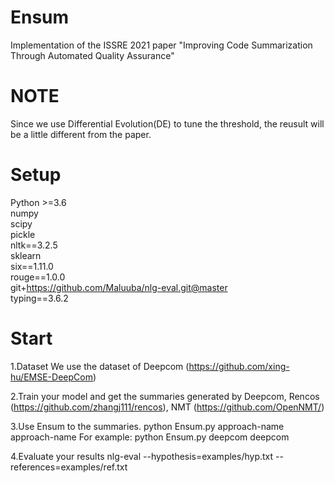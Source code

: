 # Ensum
Implementation of the ISSRE 2021 paper "Improving Code Summarization Through Automated Quality Assurance"
# NOTE
Since we use Differential Evolution(DE) to tune the threshold, the reusult will be a little different from the paper.
# Setup
Python >=3.6  
numpy  
scipy  
pickle  
nltk==3.2.5  
sklearn  
six==1.11.0  
rouge==1.0.0  
git+https://github.com/Maluuba/nlg-eval.git@master  
typing==3.6.2
# Start
1.Dataset
 We use the dataset of Deepcom (https://github.com/xing-hu/EMSE-DeepCom)

2.Train your model and get the summaries generated by Deepcom, 
Rencos (https://github.com/zhangj111/rencos), 
NMT (https://github.com/OpenNMT/)

3.Use Ensum to the summaries.
python Ensum.py approach-name approach-name
For example:
python Ensum.py deepcom deepcom

4.Evaluate your results
nlg-eval --hypothesis=examples/hyp.txt --references=examples/ref.txt 

